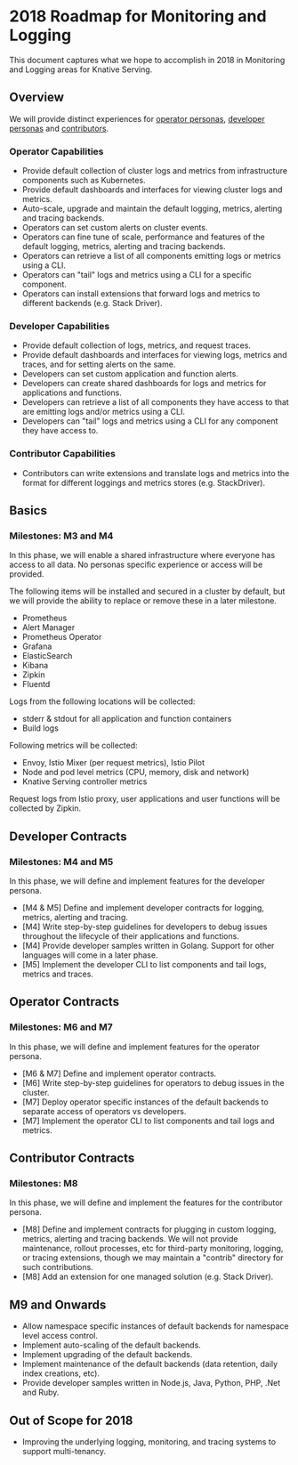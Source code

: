 # 2018 Roadmap for Monitoring and Logging

This document captures what we hope to accomplish in 2018 in Monitoring and Logging areas for Knative Serving.

## Overview

We will provide distinct experiences for [operator personas](../product/personas.md#operator-personas),
[developer personas](../product/personas.md#developer-personas) and [contributors](../product/personas.md#contributors).

### Operator Capabilities

- Provide default collection of cluster logs and metrics from infrastructure components such as Kubernetes.
- Provide default dashboards and interfaces for viewing cluster logs and metrics.
- Auto-scale, upgrade and maintain the default logging, metrics, alerting and tracing backends.
- Operators can set custom alerts on cluster events.
- Operators can fine tune of scale, performance and features of the default logging, metrics, alerting and tracing backends.
- Operators can retrieve a list of all components emitting logs or metrics using a CLI.
- Operators can "tail" logs and metrics using a CLI for a specific component.
- Operators can install extensions that forward logs and metrics to different backends (e.g. Stack Driver).

### Developer Capabilities

- Provide default collection of logs, metrics, and request traces.
- Provide default dashboards and interfaces for viewing logs, metrics and traces, and for setting alerts on the same.
- Developers can set custom application and function alerts.
- Developers can create shared dashboards for logs and metrics for applications and functions.
- Developers can retrieve a list of all components they have access to that are emitting logs and/or metrics using a CLI.
- Developers can "tail" logs and metrics using a CLI for any component they have access to.

### Contributor Capabilities

- Contributors can write extensions and translate logs and metrics into the format
  for different loggings and metrics stores (e.g. StackDriver).

## Basics

### Milestones: M3 and M4

In this phase, we will enable a shared infrastructure where everyone has access to all data.
No personas specific experience or access will be provided.

The following items will be installed and secured in a cluster by default,
but we will provide the ability to replace or remove these in a later milestone.

- Prometheus
- Alert Manager
- Prometheus Operator
- Grafana
- ElasticSearch
- Kibana
- Zipkin
- Fluentd

Logs from the following locations will be collected:

- stderr & stdout for all application and function containers
- Build logs

Following metrics will be collected:

- Envoy, Istio Mixer (per request metrics), Istio Pilot
- Node and pod level metrics (CPU, memory, disk and network)
- Knative Serving controller metrics

Request logs from Istio proxy, user applications and user functions will be collected by Zipkin.

## Developer Contracts

### Milestones: M4 and M5

In this phase, we will define and implement features for the developer persona.

- [M4 & M5] Define and implement developer contracts for logging, metrics, alerting and tracing.
- [M4] Write step-by-step guidelines for developers to debug issues throughout the lifecycle of their applications and functions.
- [M4] Provide developer samples written in Golang. Support for other languages will come in a later phase.
- [M5] Implement the developer CLI to list components and tail logs, metrics and traces.

## Operator Contracts

### Milestones: M6 and M7

In this phase, we will define and implement features for the operator persona.

- [M6 & M7] Define and implement operator contracts.
- [M6] Write step-by-step guidelines for operators to debug issues in the cluster.
- [M7] Deploy operator specific instances of the default backends to separate access of operators vs developers.
- [M7] Implement the operator CLI to list components and tail logs and metrics.

## Contributor Contracts

### Milestones: M8

In this phase, we will define and implement the features for the contributor persona.

- [M8] Define and implement contracts for plugging in custom logging, metrics, alerting and tracing backends.
  We will not provide maintenance, rollout processes, etc for third-party monitoring, logging, or tracing extensions,
  though we may maintain a "contrib" directory for such contributions.
- [M8] Add an extension for one managed solution (e.g. Stack Driver).

## M9 and Onwards

- Allow namespace specific instances of default backends for namespace level access control.
- Implement auto-scaling of the default backends.
- Implement upgrading of the default backends.
- Implement maintenance of the default backends (data retention, daily index creations, etc).
- Provide developer samples written in Node.js, Java, Python, PHP, .Net and Ruby.

## Out of Scope for 2018

- Improving the underlying logging, monitoring, and tracing systems to support multi-tenancy.
